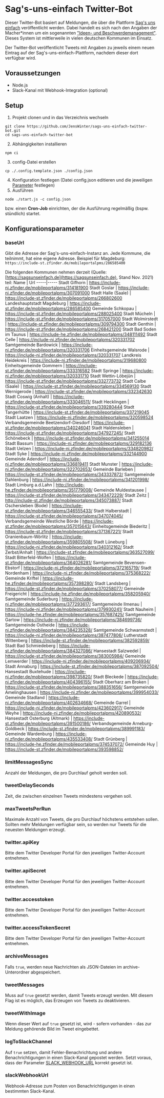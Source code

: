 # Sag's-uns-einfach Twitter-Bot

Dieser Twitter-Bot basiert auf Meldungen, die über die Plattform [Sag's uns einfach](https://sagsunseinfach.de/) veröffentlicht werden. Dabei handelt es sich nach den Angaben der Macher*innen um ein sogenannten ["Ideen- und Beschwerdemanagement"](https://sagsunseinfach.de/ueber-sags-uns-einfach/). Dieses System ist mittlerweile in vielen deutschen Kommunen im Einsatz. 

Der Twitter-Bot veröffentlicht Tweets mit Angaben zu jeweils einem neuen Eintrag auf der Sag's-uns-einfach-Plattform, nachdem dieser dort verfügbar wird.

## Voraussetzungen

- Node.js
- Slack-Kanal mit Webhook-Integration (optional)

## Setup

1. Projekt clonen und in das Verzeichnis wechseln
```
git clone https://github.com/JensWinter/sags-uns-einfach-twitter-bot.git
cd sags-uns-einfach-twitter-bot
```
2. Abhängigkeiten installieren
```
npm ci
```
3. config-Datei erstellen
```
cp ./.config.template.json ./config.json
```
4. Konfiguration festlegen
   (Datei config.json editieren und die jeweiligen [Parameter](#parameter) festlegen)
5. Ausführen
```
node ./start.js -c config.json
```

bzw. einen **Cron-Job** einrichten, der die Ausführung regelmäßig (bspw. stündlich) startet.

## Konfigurationsparameter

### baseUrl
Gibt die Adresse der Sag's-uns-einfach-Instanz an. Jede Kommune, die teilnimmt, hat eine eigene Adresse.
Beispiel für Magdeburg: `https://include-st.zfinder.de/mobileportalpms/286585400`

Die folgenden Kommunen nehmen derzeit (Quelle: [https://sagsunseinfach.de](https://sagsunseinfach.de), Stand Nov. 2021) teil:
Name | Url
-----|-----
Stadt Gifhorn | https://include-ni.zfinder.de/mobileportalpms/314181900
Stadt Goslar | https://include-ni.zfinder.de/mobileportalpms/307091000
Stadt Halle (Saale) | https://include-st.zfinder.de/mobileportalpms/266802600
Landeshauptstadt Magdeburg | https://include-st.zfinder.de/mobileportalpms/286585400
Gemeinde Schkopau | https://include-st.zfinder.de/mobileportalpms/288025400
Stadt Mücheln | https://include-st.zfinder.de/mobileportalpms/317057000
Stadt Wolmirstedt | https://include-st.zfinder.de/mobileportalpms/309794300
Stadt Genthin | https://include-st.zfinder.de/mobileportalpms/268421200
Stadt Bad Soden im Taunus | https://include-he.zfinder.de/mobileportalpms/348111492
Stadt Celle | https://include-ni.zfinder.de/mobileportalpms/320331702
Samtgemeinde Bardowick | https://include-ni.zfinder.de/mobileportalpms/320331706
Einheitsgemeinde Walsrode | https://include-ni.zfinder.de/mobileportalpms/320331707
Landkreis Heidekreis | https://include-ni.zfinder.de/mobileportalpms/319680800
Einheitsgemeinde Gommern | https://include-st.zfinder.de/mobileportalpms/333316582
Stadt Springe | https://include-ni.zfinder.de/mobileportalpms/320331710
Stadt Wettin-Löbejün | https://include-st.zfinder.de/mobileportalpms/332773732
Stadt Calbe (Saale) | https://include-st.zfinder.de/mobileportalpms/334569130
Stadt Wernigerode | https://include-st.zfinder.de/mobileportalpms/332342630
Stadt Coswig (Anhalt) | https://include-st.zfinder.de/mobileportalpms/333046511/
Stadt Hecklingen | https://include-st.zfinder.de/mobileportalpms/339280444
Stadt Tangerhütte | https://include-st.zfinder.de/mobileportalpms/337219045
Stadt Laatzen | https://include-ni.zfinder.de/mobileportalpms/320598524
Verbandsgemeinde Beetzendorf-Diesdorf | https://include-st.zfinder.de/mobileportalpms/340246041
Stadt Haldensleben | https://include-st.zfinder.de/mobileportalpms/347927245/
Stadt Schönebeck | https://include-st.zfinder.de/mobileportalpms/341255014
Stadt Bassum | https://include-ni.zfinder.de/mobileportalpms/329182136
Stadt Uelzen | https://include-ni.zfinder.de/mobileportalpms/334820982/
Stadt Syke | https://include-ni.zfinder.de/mobileportalpms/332144900
Gemeinde Adendorf | https://include-ni.zfinder.de/mobileportalpms/336819411
Stadt Munster | https://include-ni.zfinder.de/mobileportalpms/322702653/
Gemeinde Barleben | https://include-st.zfinder.de/mobileportalpms/343337872/
Samtgemeinde Dahlenburg | https://include-ni.zfinder.de/mobileportalpms/341201998/
Stadt Limburg a.d.Lahn | http://include-he.zfinder.de/mobileportalpms/351779008/
Gemeinde Muldestausee | https://include-st.zfinder.de/mobileportalpms/343472229/
Stadt Zeitz | http://include-st.zfinder.de/mobileportalpms/345073887/
Stadt Oschersleben (Bode) | https://include-st.zfinder.de/mobileportalpms/346555433/
Stadt Halberstadt | https://include-st.zfinder.de/mobileportalpms/347074045/
Verbandsgemeinde Westliche Börde | https://include-st.zfinder.de/mobileportalpms/357015643/
Einheitsgemeinde Biederitz | https://include-st.zfinder.de/mobileportalpms/371367221/
Stadt Oranienbaum-Wörlitz | https://include-st.zfinder.de/mobileportalpms/359805508/
Stadt Lüneburg | https://include-ni.zfinder.de/mobileportalpms/340312162/
Stadt Zerbst/Anhalt | https://include-st.zfinder.de/mobileportalpms/363527099/
Stadt Bitterfeld-Wolfen | https://include-st.zfinder.de/mobileportalpms/364026281/
Samtgemeinde Bevensen-Ebstorf | https://include-ni.zfinder.de/mobileportalpms/372165719/
Stadt Nordenham | https://include-ni.zfinder.de/mobileportalpms/375368222/
Gemeinde Kriftel | https://include-he.zfinder.de/mobileportalpms/357398280/
Stadt Landsberg | https://include-st.zfinder.de/mobileportalpms/370258077/
Gemeinde Freigericht | https://include-he.zfinder.de/mobileportalpms/358205940/
Samtgemeinde Suderburg | https://include-ni.zfinder.de/mobileportalpms/377293617/
Samtgemeinde Ilmenau | https://include-ni.zfinder.de/mobileportalpms/379930241/
Stadt Nauheim | https://include-he.zfinder.de/mobileportalpms/357687425/
Samtgemeinde Gartow | https://include-ni.zfinder.de/mobileportalpms/384699736/
Samtgemeinde Ostheide | https://include-ni.zfinder.de/mobileportalpms/384235328/
Samtgemeinde Schwarmstedt | https://include-ni.zfinder.de/mobileportalpms/387477806/
Lutherstadt Wittenberg | https://include-st.zfinder.de/mobileportalpms/382592859/
Stadt Bad Schmiedeberg | https://include-st.zfinder.de/mobileportalpms/384327086/
Hansestadt Salzwedel | https://include-st.zfinder.de/mobileportalpms/383005984/
Gemeinde Lemwerder | https://include-ni.zfinder.de/mobileportalpms/409206934/
Stadt Annaburg | https://include-st.zfinder.de/mobileportalpms/387092504/
Hansestadt Buxtehude | https://include-ni.zfinder.de/mobileportalpms/398735820/
Stadt Bleckede | https://include-ni.zfinder.de/mobileportalpms/404396155/
Stadt Oberharz am Broken | https://include-st.zfinder.de/mobileportalpms/388351656/
Samtgemeinde Amelinghausen | https://include-ni.zfinder.de/mobileportalpms/399954033/
Gemeinde Stadland | https://include-ni.zfinder.de/mobileportalpms/402634668/
Gemeinde Garrel | https://include-ni.zfinder.de/mobileportalpms/423602917/
Gemeinde Weyhe | https://include-ni.zfinder.de/mobileportalpms/420890532/
Hansestadt Osterburg (Altmark) | https://include-st.zfinder.de/mobileportalpms/391500186/
Verbandsgemeinde Arneburg-Goldbeck | https://include-st.zfinder.de/mobileportalpms/389991183/
Gemeinde Wardenburg | https://include-ni.zfinder.de/mobileportalpms/435533408/
Stadt Grünberg | https://include-he.zfinder.de/mobileportalpms/374537072/
Gemeinde Huy | https://include-st.zfinder.de/mobileportalpms/393598852/


### limitMessagesSync
Anzahl der Meldungen, die pro Durchlauf geholt werden soll.

### tweetDelaySeconds
Zeit, die zwischen einzelnen Tweets mindestens vergehen soll.

### maxTweetsPerRun
Maximale Anzahl von Tweets, die pro Durchlauf höchstens entstehen sollen. Sollten mehr Meldungen verfügbar sein, so werden nur Tweets für die neuesten Meldungen erzeugt.

### twitter.apiKey
Bitte dem Twitter Developer Portal für den jeweiligen Twitter-Account entnehmen.

### twitter.apiSecret
Bitte dem Twitter Developer Portal für den jeweiligen Twitter-Account entnehmen.

### twitter.accesstoken
Bitte dem Twitter Developer Portal für den jeweiligen Twitter-Account entnehmen.

### twitter.accessTokenSecret
Bitte dem Twitter Developer Portal für den jeweiligen Twitter-Account entnehmen.

### archiveMessages
Falls `true`, werden neue Nachrichten als JSON-Dateien im archive-Unterordner abgespeichert.

### tweetMessages
Muss auf `true` gesetzt werden, damit Tweets erzeugt werden. Mit diesem Flag ist es möglich, das Erzeugen von Tweets zu deaktivieren.

### tweetWithImage
Wenn dieser Wert auf `true` gesetzt ist, wird - sofern vorhanden - das zur Meldung gehörende Bild im Tweet eingebettet.

### logToSlackChannel
Auf `true` setzen, damit Fehler-Benachrichtung und andere Benachrichtigungen in einen Slack-Kanal gepostet werden. Setzt voraus, dass der Parameter [SLACK_WEBHOOK_URL](###slack-webhook-url) korrekt gesetzt ist.

### slackWebhookUrl
Webhook-Adresse zum Posten von Benachrichtigungen in einen bestimmten Slack-Kanal.
